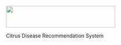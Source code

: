 <div>
  <img src="https://i.imgur.com/FyfjN0d.png" height="60" width="300" align="center">
<div>
  
Citrus Disease Recommendation System 
